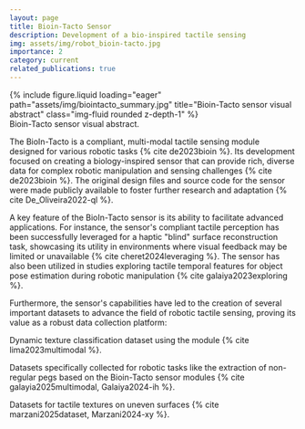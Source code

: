 ```yaml
---
layout: page
title: Bioin-Tacto Sensor
description: Development of a bio-inspired tactile sensing
img: assets/img/robot_bioin-tacto.jpg
importance: 2
category: current
related_publications: true
---
```


<div class="row">
    <div class="col-sm mt-3 mt-md-0">
        {% include figure.liquid loading="eager" path="assets/img/biointacto_summary.jpg" title="Bioin-Tacto sensor visual abstract" class="img-fluid rounded z-depth-1" %}
    </div>
</div>
<div class="caption">
    Bioin-Tacto sensor visual abstract.
</div>

The BioIn-Tacto is a compliant, multi-modal tactile sensing module designed for various robotic tasks {% cite de2023bioin %}. Its development focused on creating a biology-inspired sensor that can provide rich, diverse data for complex robotic manipulation and sensing challenges {% cite de2023bioin %}. The original design files and source code for the sensor were made publicly available to foster further research and adaptation {% cite De_Oliveira2022-ql %}.

A key feature of the BioIn-Tacto sensor is its ability to facilitate advanced applications. For instance, the sensor's compliant tactile perception has been successfully leveraged for a haptic "blind" surface reconstruction task, showcasing its utility in environments where visual feedback may be limited or unavailable {% cite cheret2024leveraging %}. The sensor has also been utilized in studies exploring tactile temporal features for object pose estimation during robotic manipulation {% cite galaiya2023exploring %}.

Furthermore, the sensor's capabilities have led to the creation of several important datasets to advance the field of robotic tactile sensing, proving its value as a robust data collection platform:

Dynamic texture classification dataset using the module {% cite lima2023multimodal %}.

Datasets specifically collected for robotic tasks like the extraction of non-regular pegs based on the Bioin-Tacto sensor modules {% cite galayia2025multimodal, Galaiya2024-ih %}.

Datasets for tactile textures on uneven surfaces {% cite marzani2025dataset, Marzani2024-xy %}.